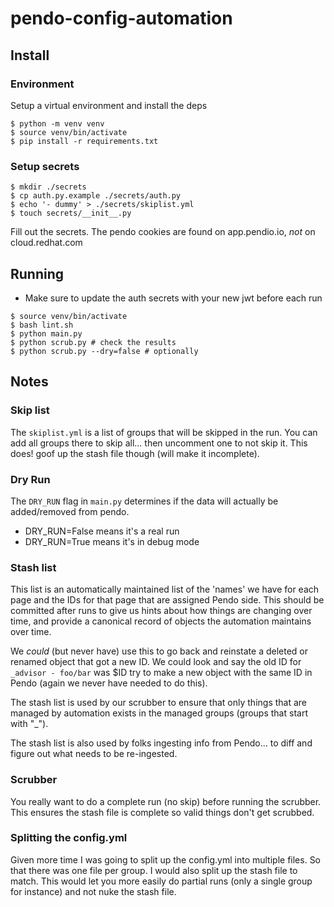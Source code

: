 # pendo-config-automation

## Install

### Environment

Setup a virtual environment and install the deps
```shell
$ python -m venv venv
$ source venv/bin/activate
$ pip install -r requirements.txt
```

### Setup secrets
```shell
$ mkdir ./secrets
$ cp auth.py.example ./secrets/auth.py
$ echo '- dummy' > ./secrets/skiplist.yml
$ touch secrets/__init__.py
```

Fill out the secrets. The pendo cookies are found on app.pendio.io, _not_ on cloud.redhat.com

## Running

* Make sure to update the auth secrets with your new jwt before each run

```shell
$ source venv/bin/activate
$ bash lint.sh
$ python main.py
$ python scrub.py # check the results
$ python scrub.py --dry=false # optionally
```
## Notes
### Skip list
The `skiplist.yml` is a list of groups that will be skipped in the run.
You can add all groups there to skip all... then uncomment one to not skip it.
This does! goof up the stash file though (will make it incomplete).

### Dry Run
The `DRY_RUN` flag in `main.py` determines if the data will actually be added/removed from pendo.
* DRY_RUN=False means it's a real run
* DRY_RUN=True means it's in debug mode

### Stash list
This list is an automatically maintained list of the 'names' we have for each page and the IDs
for that page that are assigned Pendo side. This should be committed after runs to give us hints
about how things are changing over time, and provide a canonical record of objects the automation
maintains over time.

We *could* (but never have) use this to go back and reinstate a deleted or renamed object
that got a new ID. We could look and say the old ID for `_advisor - foo/bar` was $ID try to make a new
object with the same ID in Pendo (again we never have needed to do this).

The stash list is used by our scrubber to ensure that only things that are managed by automation
exists in the managed groups (groups that start with "_").

The stash list is also used by folks ingesting info from Pendo... to diff and figure out what needs to
be re-ingested.

### Scrubber
You really want to do a complete run (no skip) before running the scrubber.
This ensures the stash file is complete so valid things don't get scrubbed.

### Splitting the config.yml
Given more time I was going to split up the config.yml into multiple files.
So that there was one file per group. I would also split up the stash file to match.
This would let you more easily do partial runs (only a single group for instance) and
not nuke the stash file.

